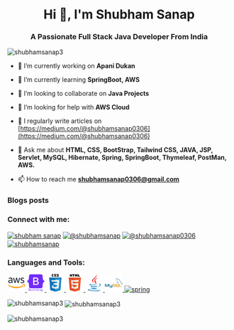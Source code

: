 <h1 align="center">Hi 👋, I'm Shubham Sanap</h1>
<h3 align="center">A Passionate Full Stack Java Developer From India</h3>

<p align="left"> <img src="https://komarev.com/ghpvc/?username=shubhamsanap3&label=Profile%20views&color=0e75b6&style=flat" alt="shubhamsanap3" /> </p>





- 🔭 I’m currently working on **Apani Dukan**

- 🌱 I’m currently learning **SpringBoot, AWS**

- 👯 I’m looking to collaborate on **Java Projects**

- 🤝 I’m looking for help with **AWS Cloud**

- 📝 I regularly write articles on [https://medium.com/@shubhamsanap0306](https://medium.com/@shubhamsanap0306)

- 💬 Ask me about **HTML, CSS, BootStrap, Tailwind CSS, JAVA, JSP, Servlet, MySQL, Hibernate, Spring, SpringBoot, Thymeleaf, PostMan, AWS.**

- 📫 How to reach me **shubhamsanap0306@gmail.com**

### Blogs posts
<!-- BLOG-POST-LIST:START -->
<!-- BLOG-POST-LIST:END -->

<h3 align="left">Connect with me:</h3>
<p align="left">
<a href="https://linkedin.com/in/shubham sanap" target="blank"><img align="center" src="https://raw.githubusercontent.com/rahuldkjain/github-profile-readme-generator/master/src/images/icons/Social/linked-in-alt.svg" alt="shubham sanap" height="30" width="40" /></a>
<a href="https://medium.com/@shubhamsanap" target="blank"><img align="center" src="https://raw.githubusercontent.com/rahuldkjain/github-profile-readme-generator/master/src/images/icons/Social/medium.svg" alt="@shubhamsanap" height="30" width="40" /></a>
<a href="https://www.hackerrank.com/@shubhamsanap0306" target="blank"><img align="center" src="https://raw.githubusercontent.com/rahuldkjain/github-profile-readme-generator/master/src/images/icons/Social/hackerrank.svg" alt="@shubhamsanap0306" height="30" width="40" /></a>
<a href="https://www.leetcode.com/shubhamsanap" target="blank"><img align="center" src="https://raw.githubusercontent.com/rahuldkjain/github-profile-readme-generator/master/src/images/icons/Social/leet-code.svg" alt="shubhamsanap" height="30" width="40" /></a>
</p>

<h3 align="left">Languages and Tools:</h3>
<p align="left"> <a href="https://aws.amazon.com" target="_blank" rel="noreferrer"> <img src="https://raw.githubusercontent.com/devicons/devicon/master/icons/amazonwebservices/amazonwebservices-original-wordmark.svg" alt="aws" width="40" height="40"/> </a> <a href="https://getbootstrap.com" target="_blank" rel="noreferrer"> <img src="https://raw.githubusercontent.com/devicons/devicon/master/icons/bootstrap/bootstrap-plain-wordmark.svg" alt="bootstrap" width="40" height="40"/> </a> <a href="https://www.w3schools.com/css/" target="_blank" rel="noreferrer"> <img src="https://raw.githubusercontent.com/devicons/devicon/master/icons/css3/css3-original-wordmark.svg" alt="css3" width="40" height="40"/> </a> <a href="https://www.w3.org/html/" target="_blank" rel="noreferrer"> <img src="https://raw.githubusercontent.com/devicons/devicon/master/icons/html5/html5-original-wordmark.svg" alt="html5" width="40" height="40"/> </a> <a href="https://www.java.com" target="_blank" rel="noreferrer"> <img src="https://raw.githubusercontent.com/devicons/devicon/master/icons/java/java-original.svg" alt="java" width="40" height="40"/> </a> <a href="https://www.mysql.com/" target="_blank" rel="noreferrer"> <img src="https://raw.githubusercontent.com/devicons/devicon/master/icons/mysql/mysql-original-wordmark.svg" alt="mysql" width="40" height="40"/> </a> <a href="https://spring.io/" target="_blank" rel="noreferrer"> <img src="https://www.vectorlogo.zone/logos/springio/springio-icon.svg" alt="spring" width="40" height="40"/> </a> </p>

<p><img align="left" src="https://github-readme-stats.vercel.app/api/top-langs?username=shubhamsanap3&show_icons=true&locale=en&layout=compact" alt="shubhamsanap3" /></p>

<p>&nbsp;<img align="center" src="https://github-readme-stats.vercel.app/api?username=shubhamsanap3&show_icons=true&locale=en" alt="shubhamsanap3" /></p>

<p><img align="center" src="https://github-readme-streak-stats.herokuapp.com/?user=shubhamsanap3&" alt="shubhamsanap3" /></p>
